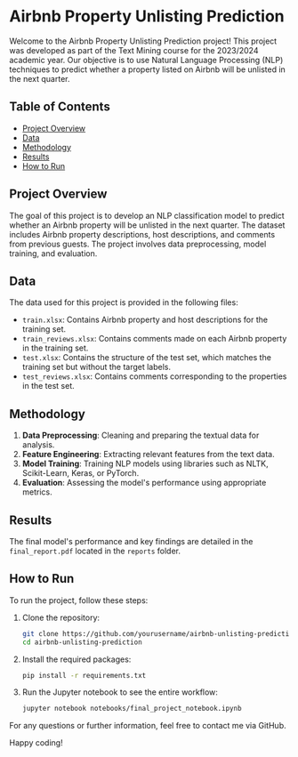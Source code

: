 # Airbnb Property Unlisting Prediction

Welcome to the Airbnb Property Unlisting Prediction project! This project was developed as part of the Text Mining course for the 2023/2024 academic year. Our objective is to use Natural Language Processing (NLP) techniques to predict whether a property listed on Airbnb will be unlisted in the next quarter.

## Table of Contents
- [Project Overview](#project-overview)
- [Data](#data)
- [Methodology](#methodology)
- [Results](#results)
- [How to Run](#how-to-run)

## Project Overview
The goal of this project is to develop an NLP classification model to predict whether an Airbnb property will be unlisted in the next quarter. The dataset includes Airbnb property descriptions, host descriptions, and comments from previous guests. The project involves data preprocessing, model training, and evaluation.

## Data
The data used for this project is provided in the following files:
- `train.xlsx`: Contains Airbnb property and host descriptions for the training set.
- `train_reviews.xlsx`: Contains comments made on each Airbnb property in the training set.
- `test.xlsx`: Contains the structure of the test set, which matches the training set but without the target labels.
- `test_reviews.xlsx`: Contains comments corresponding to the properties in the test set.

## Methodology
1. **Data Preprocessing**: Cleaning and preparing the textual data for analysis.
2. **Feature Engineering**: Extracting relevant features from the text data.
3. **Model Training**: Training NLP models using libraries such as NLTK, Scikit-Learn, Keras, or PyTorch.
4. **Evaluation**: Assessing the model's performance using appropriate metrics.

## Results
The final model's performance and key findings are detailed in the `final_report.pdf` located in the `reports` folder.

## How to Run
To run the project, follow these steps:

1. Clone the repository:
    ```bash
    git clone https://github.com/yourusername/airbnb-unlisting-prediction.git
    cd airbnb-unlisting-prediction
    ```

2. Install the required packages:
    ```bash
    pip install -r requirements.txt
    ```

3. Run the Jupyter notebook to see the entire workflow:
    ```bash
    jupyter notebook notebooks/final_project_notebook.ipynb
    ```

For any questions or further information, feel free to contact me via GitHub.

Happy coding!
